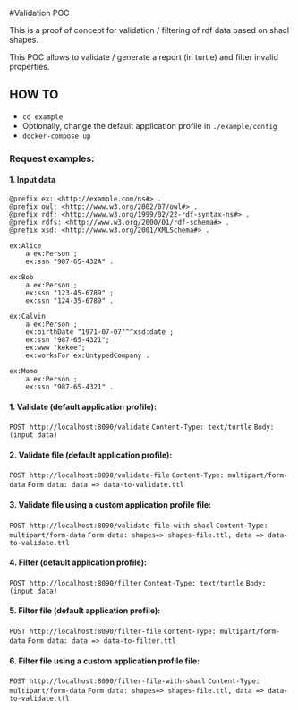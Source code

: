 #Validation POC

This is a proof of concept for validation / filtering of rdf data based on shacl shapes.

This POC allows to validate / generate a report (in turtle) and filter invalid properties.

## HOW TO

- `cd example`
- Optionally, change the default application profile in `./example/config`
- `docker-compose up`

### Request examples:

#### 1. Input data

```
@prefix ex: <http://example.com/ns#> .
@prefix owl: <http://www.w3.org/2002/07/owl#> .
@prefix rdf: <http://www.w3.org/1999/02/22-rdf-syntax-ns#> .
@prefix rdfs: <http://www.w3.org/2000/01/rdf-schema#> .
@prefix xsd: <http://www.w3.org/2001/XMLSchema#> .

ex:Alice
    a ex:Person ;
    ex:ssn "987-65-432A" .

ex:Bob
    a ex:Person ;
    ex:ssn "123-45-6789" ;
    ex:ssn "124-35-6789" .

ex:Calvin
    a ex:Person ;
    ex:birthDate "1971-07-07"^^xsd:date ;
    ex:ssn "987-65-4321";
    ex:www "kekee";
    ex:worksFor ex:UntypedCompany .

ex:Momo
    a ex:Person ;
    ex:ssn "987-65-4321" .

```

#### 1. Validate (default application profile):

`POST http://localhost:8090/validate` 
`Content-Type: text/turtle`
`Body: (input data)`

#### 2. Validate file (default application profile):

`POST http://localhost:8090/validate-file` 
`Content-Type: multipart/form-data`
`Form data: data => data-to-validate.ttl`

#### 3. Validate file using a custom application profile file:

`POST http://localhost:8090/validate-file-with-shacl` 
`Content-Type: multipart/form-data`
`Form data: shapes=> shapes-file.ttl, data => data-to-validate.ttl`

#### 4. Filter (default application profile):

`POST http://localhost:8090/filter`
`Content-Type: text/turtle`
`Body: (input data)`

#### 5. Filter file (default application profile):

`POST http://localhost:8090/filter-file`
`Content-Type: multipart/form-data`
`Form data: data => data-to-filter.ttl`

#### 6. Filter file using a custom application profile file:

`POST http://localhost:8090/filter-file-with-shacl`
`Content-Type: multipart/form-data`
`Form data: shapes=> shapes-file.ttl, data => data-to-validate.ttl`
